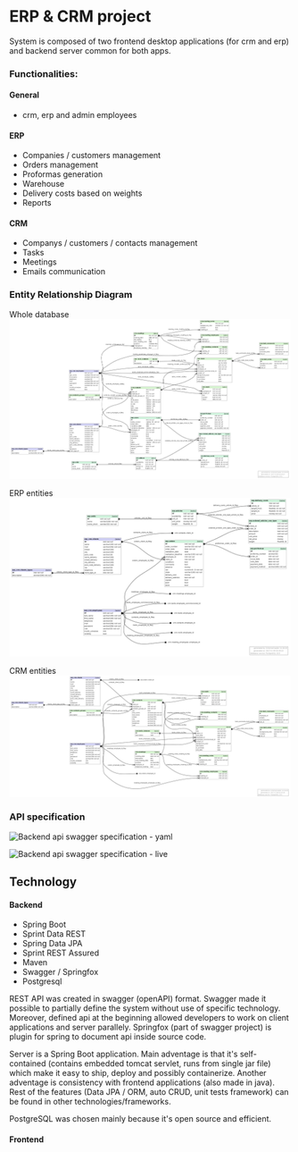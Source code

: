 # ERP & CRM project

System is composed of two frontend desktop applications (for crm and erp) and backend server common for both apps.

### Functionalities:
#### General
* crm, erp and admin employees

#### ERP
* Companies / customers management
* Orders management
* Proformas generation
* Warehouse
* Delivery costs based on weights
* Reports

#### CRM
* Companys / customers / contacts management
* Tasks
* Meetings
* Emails communication


### Entity Relationship Diagram
Whole database
![Whole database](/project/db_schemas/schema.png)

ERP entities
![erp database](/project/db_schemas/schema_erp.png)

CRM entities
![crm database](/project/db_schemas/schema_crm.png)


### API specification
![Backend api swagger specification - yaml](/project/api/erp_crm_api.yaml)

![Backend api swagger specification - live](http://80.211.144.146/swagger-ui/)


## Technology
#### Backend
* Spring Boot
* Sprint Data REST
* Spring Data JPA
* Sprint REST Assured
* Maven
* Swagger / Springfox
* Postgresql

REST API was created in swagger (openAPI) format. Swagger made it possible to partially define the system without use of specific technology. Moreover, defined api at the beginning allowed developers to work on client applications and server parallely. Springfox (part of swagger project) is plugin for spring to document api inside source code.

Server is a Spring Boot application. Main adventage is that it's self-contained (contains embedded tomcat servlet, runs from single jar file) which make it easy to ship, deploy and possibly containerize. Another adventage is consistency with frontend applications (also made in java). Rest of the features (Data JPA / ORM, auto CRUD, unit tests framework) can be found in other technologies/frameworks.

PostgreSQL was chosen mainly because it's open source and efficient.

#### Frontend
